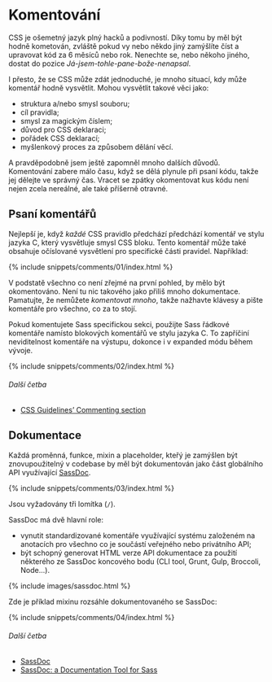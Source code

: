 
# Komentování

CSS je ošemetný jazyk plný hacků a podivností. Díky tomu by měl být hodně kometován, zvláště pokud vy nebo někdo jiný zamýšlíte číst a upravovat kód za 6 měsíců nebo rok. Nenechte se, nebo někoho jiného, dostat do pozice *Já-jsem-tohle-pane-bože-nenapsal*.

I přesto, že se CSS může zdát jednoduché, je mnoho situací, kdy může komentář hodně vysvětlit. Mohou vysvětlit takové věci jako:

* struktura a/nebo smysl souboru;
* cíl pravidla;
* smysl za magickým číslem;
* důvod pro CSS deklaraci;
* pořádek CSS deklarací;
* myšlenkový proces za způsobem dělání věcí.

A pravděpodobně jsem ještě zapomněl mnoho dalších důvodů. Komentování zabere málo času, když se dělá plynule při psaní kódu, takže jej dělejte ve správný čas. Vracet se zpátky okomentovat kus kódu není nejen zcela nereálné, ale také příšerně otravné.

## Psaní komentářů

Nejlepší je, když *každé* CSS pravidlo předchází předchází komentář ve stylu jazyka C, který vysvětluje smysl CSS bloku. Tento komentář může také obsahuje očíslované vysvětlení pro specifické části pravidel. Například:

{% include snippets/comments/01/index.html %}

V podstatě všechno co není zřejmé na první pohled, by mělo být okomentováno. Není tu nic takového jako přiliš mnoho dokumentace. Pamatujte, že nemůžete *komentovat mnoho*, takže nažhavte klávesy a pište komentáře pro všechno, co za to stojí.

Pokud komentujete Sass specifickou sekci, použijte Sass řádkové komentáře namísto blokových komentářů ve stylu jazyka C. To zapříčiní neviditelnost komentáře na výstupu, dokonce i v expanded módu během vývoje.

{% include snippets/comments/02/index.html %}

###### Další četba

* [CSS Guidelines’ Commenting section](http://cssguidelin.es/#commenting)

## Dokumentace

Každá proměnná, funkce, mixin a placeholder, kteřý je zamýšlen být znovupoužitelný v codebase by měl být dokumentován jako část globálního API využívající [SassDoc](http://sassdoc.com).

{% include snippets/comments/03/index.html %}

<div class="note">
  <p>Jsou vyžadovány tři lomítka (<code>/</code>).</p>
</div>

SassDoc má dvě hlavní role:

* vynutit standardizované komentáře využívající systému založeném na anotacích pro všechno co je součástí veřejného nebo privátního API;
* být schopný generovat HTML verze API dokumentace za použití některého ze SassDoc koncového bodu (CLI tool, Grunt, Gulp, Broccoli, Node...).

{% include images/sassdoc.html %}

Zde je příklad mixinu rozsáhle dokumentovaného se SassDoc:

{% include snippets/comments/04/index.html %}

###### Další četba

* [SassDoc](http://sassdoc.com)
* [SassDoc: a Documentation Tool for Sass](http://www.sitepoint.com/sassdoc-documentation-tool-sass/)
